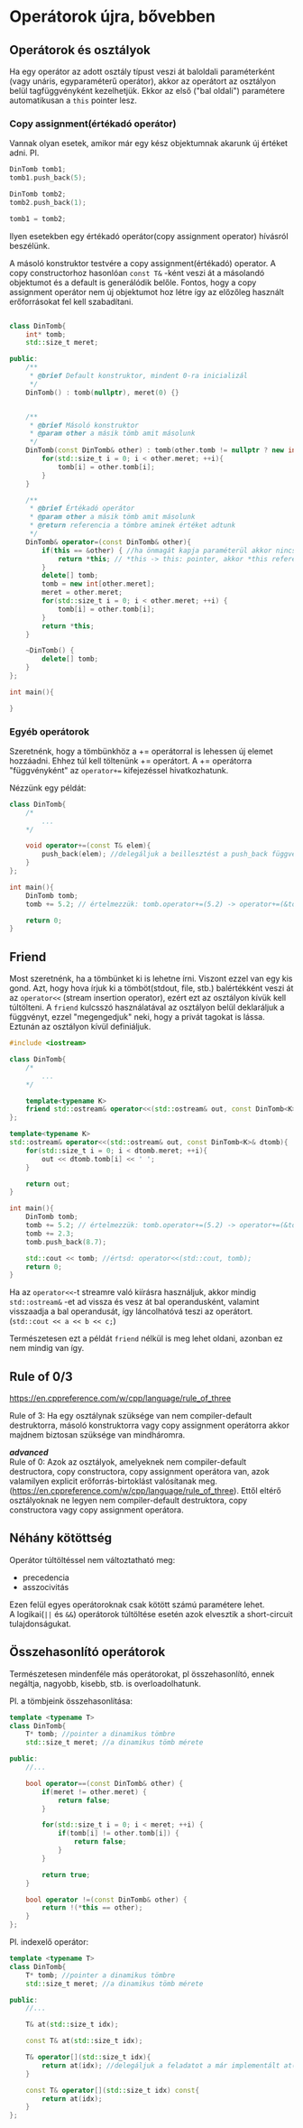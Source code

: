 # Operátorok újra, bővebben

## Operátorok és osztályok

Ha egy operátor az adott osztály típust veszi át baloldali paraméterként (vagy unáris, egyparaméterű operátor), akkor az operátort az osztályon belül tagfüggvényként kezelhetjük. Ekkor az első ("bal oldali") paramétere automatikusan a `this` pointer lesz.

### Copy assignment(értékadó operátor)

Vannak olyan esetek, amikor már egy kész objektumnak akarunk új értéket adni. 
Pl.

```cpp
DinTomb tomb1;
tomb1.push_back(5);

DinTomb tomb2;
tomb2.push_back(1);

tomb1 = tomb2;
```

Ilyen esetekben egy értékadó operátor(copy assignment operator) hívásról beszélünk.

A másoló konstruktor testvére a copy assignment(értékadó) operator. A copy constructorhoz hasonlóan `const T&` -ként veszi át a másolandó objektumot és a default is generálódik belőle.
Fontos, hogy a copy assignment operátor nem új objektumot hoz létre így az előzőleg használt erőforrásokat fel kell szabadítani.

```cpp

class DinTomb{
    int* tomb;
    std::size_t meret;

public:
    /**
     * @brief Default konstruktor, mindent 0-ra inicializál
     */
    DinTomb() : tomb(nullptr), meret(0) {}


    /**
     * @brief Másoló konstruktor
     * @param other a másik tömb amit másolunk
     */
    DinTomb(const DinTomb& other) : tomb(other.tomb != nullptr ? new int[other.meret] : nullptr), meret(other.meret) {
        for(std::size_t i = 0; i < other.meret; ++i){
            tomb[i] = other.tomb[i];
        }
    }

    /**
     * @brief Értékadó operátor
     * @param other a másik tömb amit másolunk
     * @return referencia a tömbre aminek értéket adtunk
     */
    DinTomb& operator=(const DinTomb& other){
        if(this == &other) { //ha önmagát kapja paraméterül akkor nincs semmi teendő, ne vágjuk magunk alatt a fát
            return *this; // *this -> this: pointer, akkor *this referencia(az objektumra amin a hívás történt)
        }
        delete[] tomb;
        tomb = new int[other.meret];
        meret = other.meret;
        for(std::size_t i = 0; i < other.meret; ++i) {
            tomb[i] = other.tomb[i];
        }
        return *this;
    }

    ~DinTomb() {
        delete[] tomb;
    }
};

int main(){

}
```

### Egyéb operátorok

Szeretnénk, hogy a tömbünkhöz a += operátorral is lehessen új elemet hozzáadni. Ehhez túl kell töltenünk += operátort.
A += operátorra "függvényként" az `operator+=` kifejezéssel hivatkozhatunk.

Nézzünk egy példát:

```cpp
class DinTomb{
    /* 
        ...
    */

    void operator+=(const T& elem){
        push_back(elem); //delegáljuk a beillesztést a push_back függvénynek, nem duplikálunk kódot.
    }
};

int main(){
    DinTomb tomb;
    tomb += 5.2; // értelmezzük: tomb.operator+=(5.2) -> operator+=(&tomb, 5.2)

    return 0;
}
```

## Friend

Most szeretnénk, ha a tömbünket ki is lehetne írni. Viszont ezzel van egy kis gond. Azt, hogy hova írjuk ki a tömböt(stdout, file, stb.) balértékként veszi át az `operator<<` (stream insertion operator), ezért ezt az osztályon kívük kell túltölteni. 
A `friend` kulcsszó használatával az osztályon belül deklaráljuk a függvényt, ezzel "megengedjuk" neki, hogy a privát tagokat is lássa. Eztunán az osztályon kívül definiáljuk.

```cpp
#include <iostream>

class DinTomb{
    /* 
        ...
    */

    template<typename K>
    friend std::ostream& operator<<(std::ostream& out, const DinTomb<K>& dtomb);
};

template<typename K>
std::ostream& operator<<(std::ostream& out, const DinTomb<K>& dtomb){
    for(std::size_t i = 0; i < dtomb.meret; ++i){
        out << dtomb.tomb[i] << ' ';
    }

    return out;
}

int main(){
    DinTomb tomb;
    tomb += 5.2; // értelmezzük: tomb.operator+=(5.2) -> operator+=(&tomb, 5.2)
    tomb += 2.3;
    tomb.push_back(8.7);

    std::cout << tomb; //értsd: operator<<(std::cout, tomb);
    return 0;
}
```
Ha az `operator<<`-t streamre való kiírásra használjuk, akkor mindig `std::ostream&` -et ad vissza és vesz át bal operandusként, valamint visszaadja a bal operandusát, így láncolhatóvá teszi az operátort. (`std::cout << a << b << c;`)

Természetesen ezt a példát `friend` nélkül is meg lehet oldani, azonban ez nem mindig van így.

## Rule of 0/3

<https://en.cppreference.com/w/cpp/language/rule_of_three>

Rule of 3: Ha egy osztálynak szüksége van nem compiler-default destruktorra, másoló konstruktorra vagy copy assignment operátorra akkor majdnem biztosan szüksége van mindháromra.

__*advanced*__<br>
Rule of 0: Azok az osztályok, amelyeknek nem compiler-default destructora, copy constructora, copy assignment operátora van, azok valamilyen explicit erőforrás-birtoklást valósítanak meg. (<https://en.cppreference.com/w/cpp/language/rule_of_three>). Ettől eltérő osztályoknak ne legyen nem compiler-default destruktora, copy constructora vagy copy assignment operátora.

## Néhány kötöttség

Operátor túltöltéssel nem változtatható meg:
* precedencia
* asszocivitás

Ezen felül egyes operátoroknak csak kötött számú paramétere lehet.<br>
A logikai(`||` és `&&`) operátorok túltöltése esetén azok elvesztik a short-circuit tulajdonságukat.

## Összehasonlító operátorok

Természetesen mindenféle más operátorokat, pl összehasonlító, ennek negáltja, nagyobb, kisebb, stb. is overloadolhatunk. 

Pl. a tömbjeink összehasonlítása:

```cpp
template <typename T>
class DinTomb{
    T* tomb; //pointer a dinamikus tömbre
    std::size_t meret; //a dinamikus tömb mérete

public:
    //...

    bool operator==(const DinTomb& other) {
        if(meret != other.meret) {
            return false;
        }

        for(std::size_t i = 0; i < meret; ++i) {
            if(tomb[i] != other.tomb[i]) {
                return false;
            }
        }

        return true;
    }

    bool operator !=(const DinTomb& other) {
        return !(*this == other);
    }
};

```

Pl. indexelő operátor:

```cpp
template <typename T>
class DinTomb{
    T* tomb; //pointer a dinamikus tömbre
    std::size_t meret; //a dinamikus tömb mérete

public:
    //...

    T& at(std::size_t idx);

    const T& at(std::size_t idx);

    T& operator[](std::size_t idx){
        return at(idx); //delegáljuk a feladatot a már implementált at() tagfüggvénynek
    }

    const T& operator[](std::size_t idx) const{
        return at(idx);
    }
};
```